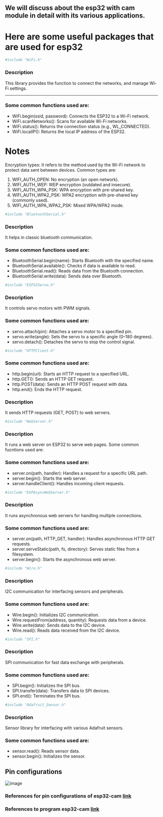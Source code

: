 ## We will discuss about the esp32 with cam module in detail with its various applications.
# Here are some useful packages that are used for esp32
```bash
#include "WiFi.h"
```
### Description
This library provides the function to connect the networks, and manage Wi-Fi settings.<hr>
### Some common functions used are:
- WiFi.begin(ssid, password): Connects the ESP32 to a Wi-Fi network.
- WiFi.scanNetworks(): Scans for available Wi-Fi networks.
- WiFi.status(): Returns the connection status (e.g., WL_CONNECTED).
- WiFi.localIP(): Returns the local IP address of the ESP32.
# Notes
Encryption types:
It refers to the method used by the Wi-Fi network to          protect data sent between devices.
Common types are:
  1. WIFI_AUTH_OPEN: No encryption (an open network).
  2. WIFI_AUTH_WEP: WEP encryption (outdated and insecure).
  3. WIFI_AUTH_WPA_PSK: WPA encryption with pre-shared key.
  4. WIFI_AUTH_WPA2_PSK: WPA2 encryption with pre-shared key (commonly 
    used).
  5. WIFI_AUTH_WPA_WPA2_PSK: Mixed WPA/WPA2 mode.
```bash
#include "BluetoothSerial.h"
```
###  Description
It helps in classic bluetooth communication.
### Some common functions used are:
- BluetoothSerial.begin(name): Starts Bluetooth with the specified name.
- BluetoothSerial.available(): Checks if data is available to read.
- BluetoothSerial.read(): Reads data from the Bluetooth connection.
- BluetoothSerial.write(data): Sends data over Bluetooth.
```bash
#include "ESP32Servo.h"
```
### Description
It controls servo motors with PWM signals.
### Some common functions used are:
- servo.attach(pin): Attaches a servo motor to a specified pin.
- servo.write(angle): Sets the servo to a specific angle (0–180 degrees).
- servo.detach(): Detaches the servo to stop the control signal.

```bash
#include "HTTPClient.h"
```
### Some common functions used are:
- http.begin(url): Starts an HTTP request to a specified URL.
- http.GET(): Sends an HTTP GET request.
- http.POST(data): Sends an HTTP POST request with data.
- http.end(): Ends the HTTP request.
### Description
It sends HTTP requests (GET, POST) to web servers.

```bash
#include "WebServer.h"
```
### Description
It runs a web server on ESP32 to serve web pages.
Some common fucntions used are:
### Some common functions used are:
- server.on(path, handler): Handles a request for a specific URL path.
- server.begin(): Starts the web server.
- server.handleClient(): Handles incoming client requests.
``` bash
#include "ESPAsyncWebServer.h"
```
### Description
It runs asynchronous web servers for handling multiple connections.
### Some common functions used are:
- server.on(path, HTTP_GET, handler): Handles asynchronous HTTP GET requests.
- server.serveStatic(path, fs, directory): Serves static files from a filesystem.
- server.begin(): Starts the asynchronous web server.
  
```bash
#include "Wire.h"
```
### Description
I2C communication for interfacing sensors and peripherals.
### Some common functions used are:
- Wire.begin(): Initializes I2C communication.
- Wire.requestFrom(address, quantity): Requests data from a device.
- Wire.write(data): Sends data to the I2C device.
- Wire.read(): Reads data received from the I2C device.
```bash
#include "SPI.h"
```
### Description
SPI communication for fast data exchange with peripherals.
### Some common functions used are:
- SPI.begin(): Initializes the SPI bus.
- SPI.transfer(data): Transfers data to SPI devices.
- SPI.end(): Terminates the SPI bus.
```bash
#include "Adafruit_Sensor.h"
```
### Description 
Sensor library for interfacing with various Adafruit sensors.
### Some common functions used are:
- sensor.read(): Reads sensor data.
- sensor.begin(): Initializes the sensor.
## Pin configurations
![image](https://github.com/user-attachments/assets/d7ebad26-6bdf-4cb2-959c-d532fa0401e2)

### References for pin configurations of esp32-cam  [link](https://lastminuteengineers.com/esp32-cam-pinout-reference)
### References to program esp32-cam [link](https://randomnerdtutorials.com/getting-started-with-esp32/#esp32-programming-environments)
